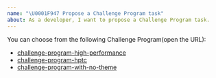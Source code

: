 ```yaml
---
name: "\U0001F947 Propose a Challenge Program task"
about: As a developer, I want to propose a Challenge Program task.
---
```


You can choose from the following Challenge Program(open the URL):

- [challenge-program-high-performance](https://github.com/pingcap/dumpling/issues/new?labels=challenge-program%2Chigh-performance&template=challenge-program-high-performance.md)
- [challenge-program-hptc](https://github.com/pingcap/dumpling/issues/new?labels=challenge-program%2Chptc&template=challenge-program-hptc.md)
- [challenge-program-with-no-theme](https://github.com/pingcap/dumpling/issues/new?template=challenge-program.md)

